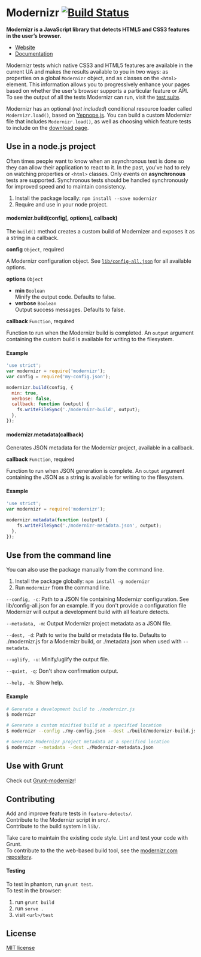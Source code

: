 # Modernizr [![Build Status](https://secure.travis-ci.org/Modernizr/Modernizr.png?branch=master)](http://travis-ci.org/Modernizr/Modernizr)

**Modernizr is a JavaScript library that detects HTML5 and CSS3 features in the user’s browser.**

- [Website](http://www.modernizr.com)
- [Documentation](http://www.modernizr.com/docs/)

Modernizr tests which native CSS3 and HTML5 features are available in the current UA and makes the results available to you in two ways: as properties on a global `Modernizr` object, and as classes on the `<html>` element. This information allows you to progressively enhance your pages based on whether the user's browser supports a particular feature or API. To see the output of all the tests Modernizr can run, visit the [test suite](http://modernizr.github.io/Modernizr/test/).

Modernizr has an optional (*not included*) conditional resource loader called `Modernizr.load()`, based on [Yepnope.js](http://yepnopejs.com). You can build a custom Modernizr file that includes `Modernizr.load()`, as well as choosing which feature tests to include on the [download page](http://www.modernizr.com/download/).

## Use in a node.js project

Often times people want to know when an asynchronous test is done so they can allow their application to react to it.
In the past, you've had to rely on watching properties or `<html>` classes. Only events on **asynchronous** tests are
supported. Synchronous tests should be handled synchronously for improved speed and to maintain consistency.

<!-- Note: this step is not valid until Modernizr is registered with NPM -->

1. Install the package locally: `npm install --save modernizr`
2. Require and use in your node project.

#### modernizr.build(config[, options], callback)

The `build()` method creates a custom build of Modernizer and exposes it as a string in a callback.

**config** `Object`, required

A Modernizr configuration object. See [`lib/config-all.json`](lib/config-all.json) for all available options.

**options** `Object`

- **min** `Boolean`  
    Minify the output code. Defaults to false.
- **verbose** `Boolean`  
    Output success messages. Defaults to false.
    
**callback** `Function`, required

Function to run when the Modernizr build is completed. An `output` argument containing the custom build is available for writing to the filesystem.
    
#### Example

```js
'use strict';
var modernizr = require('modernizr');
var config = require('my-config.json');

modernizr.build(config, {
  min: true,
  verbose: false,
  callback: function (output) {
    fs.writeFileSync('./modernizr-build', output);
  },
});
```

#### modernizr.metadata(callback)

Generates JSON metadata for the Modernizr project, available in a callback.

**callback** `Function`, required

Function to run when JSON generation is complete. An `output` argument containing the JSON as a string is available for writing to the filesystem.

#### Example

```js
'use strict';
var modernizr = require('modernizr');

modernizr.metadata(function (output) {
    fs.writeFileSync('./modernizr-metadata.json', output);
  },
});
```

## Use from the command line

You can also use the package manually from the command line.

1. Install the package globally: `npm install -g modernizr`
2. Run `modernizr` from the command line.

`--config, -c`: Path to a JSON file containing Modernizr configuration. See lib/config-all.json for an example. If you don't provide a configuration file Modernizr will output a development build with all feature detects.

`--metadata, -m`: Output Modernizr project metadata as a JSON file.

`--dest, -d`: Path to write the build or metadata file to. Defaults to ./modernizr.js for a Modernizr build, or ./metadata.json when used with `--metadata`.

`--uglify, -u`: Minify/uglify the output file.

`--quiet, -q`: Don't show confirmation output.

`--help, -h`: Show help.

#### Example

```bash
# Generate a development build to ./modernizr.js
$ modernizr

# Generate a custom minified build at a specified location
$ modernizr --config ./my-config.json --dest ./build/modernizr-build.js --uglify --verbose

# Generate Modernizr project metadata at a specified location
$ modernizr --metadata --dest ./Modernizr-metadata.json
```

## Use with Grunt

Check out [Grunt-modernizr](https://github.com/Modernizr/grunt-modernizr)!

## Contributing

Add and improve feature tests in `feature-detects/`.  
Contribute to the Modernizr script in `src/`.  
Contribute to the build system in `lib/`.  

Take care to maintain the existing code style. Lint and test your code with Grunt.  
To contribute to the the web-based build tool, see the [modernizr.com repository](https://github.com/Modernizr/modernizr.com/).  

#### Testing

To test in phantom, run `grunt test`.  
To test in the browser:

1. run `grunt build`
2. run `serve .`
3. visit `<url>/test`

## License

[MIT license](http://en.wikipedia.org/wiki/MIT_License)
